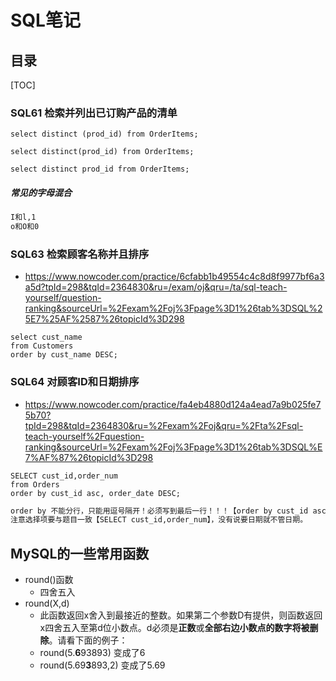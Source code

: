 # SQL笔记



## 目录

[TOC]



### **SQL61** 检索并列出已订购产品的清单

```mysql
select distinct (prod_id) from OrderItems;
```

```mysql
select distinct(prod_id) from OrderItems;
```

```mysql
select distinct prod_id from OrderItems;
```

##### 常见的字母混合

```markdown
I和l,1
o和O和0
```





### SQL63 检索顾客名称并且排序

- https://www.nowcoder.com/practice/6cfabb1b49554c4c8d8f9977bf6a3a5d?tpId=298&tqId=2364830&ru=/exam/oj&qru=/ta/sql-teach-yourself/question-ranking&sourceUrl=%2Fexam%2Foj%3Fpage%3D1%26tab%3DSQL%25E7%25AF%2587%26topicId%3D298

```mysql
select cust_name  
from Customers
order by cust_name DESC;
```








### SQL64 对顾客ID和日期排序

- https://www.nowcoder.com/practice/fa4eb4880d124a4ead7a9b025fe75b70?tpId=298&tqId=2364830&ru=%2Fexam%2Foj&qru=%2Fta%2Fsql-teach-yourself%2Fquestion-ranking&sourceUrl=%2Fexam%2Foj%3Fpage%3D1%26tab%3DSQL%E7%AF%87%26topicId%3D298

```MYSQL
SELECT cust_id,order_num
from Orders
order by cust_id asc, order_date DESC;
```

```markdown
order by 不能分行，只能用逗号隔开！必须写到最后一行！！！【order by cust_id asc, order_date DESC;】
注意选择项要与题目一致【SELECT cust_id,order_num】，没有说要日期就不管日期。

```





## MySQL的一些常用函数

- round()函数
  - 四舍五入
- round(X,d)
  - 此函数返回x舍入到最接近的整数。如果第二个参数D有提供，则函数返回x四舍五入至第d位小数点。d必须是**正数**或**全部右边小数点的数字将被删除**。请看下面的例子：
  - round(5.**6**93893)    变成了6
  - round(5.69**3**893,2) 变成了5.69  

